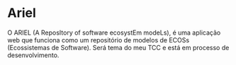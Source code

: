 # Ariel
O ARIEL (A ReposItory of software ecosystEm modeLs), é uma aplicação web que funciona como um repositório de modelos de ECOSs (Ecossistemas de Software). Será tema do meu TCC e está em processo de desenvolvimento.
